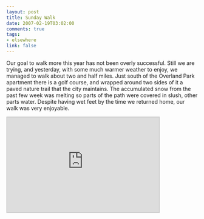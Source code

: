 ```yaml
--- 
layout: post
title: Sunday Walk
date: 2007-02-19T03:02:00
comments: true
tags:
- elsewhere
link: false
---
```

Our goal to walk more this year has not been overly successful. Still we are trying, and yesterday, with some much warmer weather to enjoy, we managed to walk about two and half miles. Just south of the Overland Park apartment there is a golf course, and wrapped around two sides of it a paved nature trail that the city maintains. The accumulated snow from the past few week was melting so parts of the path were covered in slush, other parts water. Despite having wet feet by the time we returned home, our walk was very enjoyable.

<iframe src="http://www.wayfaring.com/maps/export/32738" style="border: 2px solid #cccccc; width: 400px; height: 250px" frameborder="0" scrolling="no"></iframe>
